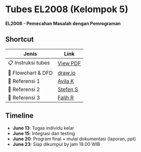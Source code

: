 # Tubes EL2008 (Kelompok 5)
**EL2008 - Pemecahan Masalah dengan Pemrograman**

## Shortcut
| Jenis | Link |
|----------|------|
| 📋 Instruksi tubes | [View PDF](docs/Tugas-besar_PMP_242502.pdf) |
| 🎯 Flowchart & DFD | [draw.io](https://app.diagrams.net/#G1_eOto2H_pkk7bM0m83Z0DwhEoNhvrtpA) |
| 🩼 Referensi 1 | [Avila K](https://github.com/AvlKP/EL2008-PMC-Tubes) |
| 🩼 Referensi 2 | [Stefen S](https://github.com/StefenSutandi/Clinic-Management-using-GTK4) |
| 🩼 Referensi 3 | [Falih R](https://github.com/falihrosyidi/TubesPMP-Kelompok6) |

## Timeline
- **June 13**: Tugas individu kelar
- **June 15**: Integrasi dan testing
- **June 20**: Program final + mulai dokumentasi (laporan, ppt)
- **June 23**: Siap dikumpul by jam 18.00 WIB
